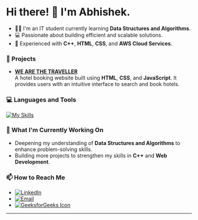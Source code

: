 # Hi there! 👋 I'm Abhishek.

- 👨‍💻 I'm an IT student currently learning **Data Structures and Algorithms**.
- 💻 Passionate about building efficient and scalable solutions.
- 🔧 Experienced with **C++**, **HTML**, **CSS**, and **AWS Cloud Services**.

### 🚀 Projects
- **[WE ARE THE TRAVELLER](https://beingcodie.github.io/Hotel-Booking-Website-Web-Development-Project/)**  
  A hotel booking website built using **HTML**, **CSS**, and **JavaScript**. It provides users with an intuitive interface to search and book hotels.

### 💻 Languages and Tools
[![My Skills](https://skillicons.dev/icons?i=aws,c,cpp,html,css,figma,git,github)](https://skillicons.dev)

### 🌱 What I'm Currently Working On
- Deepening my understanding of **Data Structures and Algorithms** to enhance problem-solving skills.
- Building more projects to strengthen my skills in **C++** and **Web Development**.

### 📫 How to Reach Me
- [![LinkedIn](https://img.shields.io/badge/LinkedIn-0077B5?style=for-the-badge&logo=linkedin&logoColor=white)](https://www.linkedin.com/in/abhishek-kumar-75a0671ba?lipi=urn%3Ali%3Apage%3Ad_flagship3_profile_view_base_contact_details%3BFk2KC4%2B9R2W0rmtI4lev%2FQ%3D%3D)
- [![Email](https://img.shields.io/badge/Email-D14836?style=for-the-badge&logo=gmail&logoColor=white)](mailto:kabhi7235@gmail.com)
- [![GeeksforGeeks Icon](https://raw.githubusercontent.com/BeingCodie/BeingCodie/main/assets/geeksforgeeks-icon.png)](https://www.geeksforgeeks.org/user/kabhiwp64/)
---
